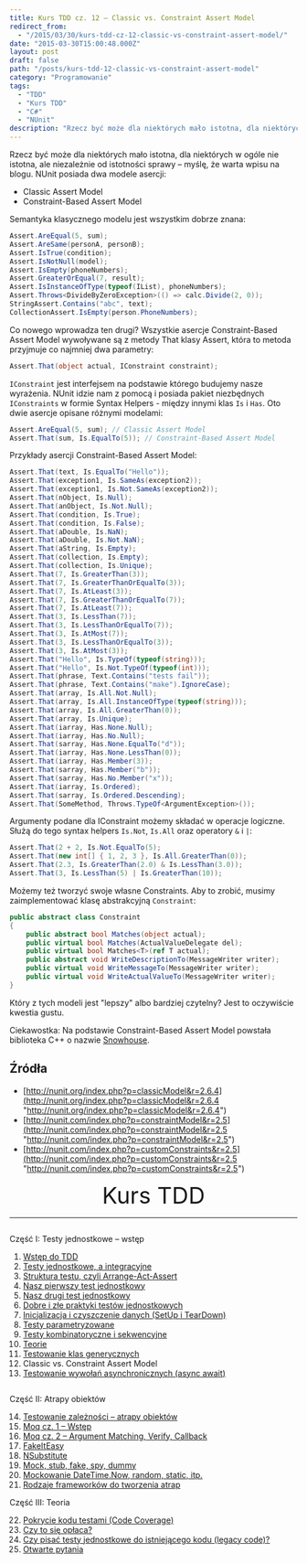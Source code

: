 ```yaml
---
title: Kurs TDD cz. 12 — Classic vs. Constraint Assert Model
redirect_from: 
  - "/2015/03/30/kurs-tdd-cz-12-classic-vs-constraint-assert-model/"
date: "2015-03-30T15:00:48.000Z"
layout: post
draft: false
path: "/posts/kurs-tdd-12-classic-vs-constraint-assert-model"
category: "Programowanie"
tags:
  - "TDD"
  - "Kurs TDD"
  - "C#"
  - "NUnit"
description: "Rzecz być może dla niektórych mało istotna, dla niektórych w ogóle nie istotna, ale niezależnie od istotności sprawy – myślę, że warta wpisu na blogu. NUnit posiada dwa modele asercji: Classic Assert Model oraz Constraint-Based Assert Model."
---
```


Rzecz być może dla niektórych mało istotna, dla niektórych w ogóle nie istotna, ale niezależnie od istotności sprawy – myślę, że warta wpisu na blogu. NUnit posiada dwa modele asercji:

*   Classic Assert Model
*   Constraint-Based Assert Model

Semantyka klasycznego modelu jest wszystkim dobrze znana:

```csharp
Assert.AreEqual(5, sum);
Assert.AreSame(personA, personB);
Assert.IsTrue(condition);
Assert.IsNotNull(model);
Assert.IsEmpty(phoneNumbers);
Assert.GreaterOrEqual(7, result);
Assert.IsInstanceOfType(typeof(IList), phoneNumbers);
Assert.Throws<DivideByZeroException>(() => calc.Divide(2, 0));
StringAssert.Contains("abc", text);
CollectionAssert.IsEmpty(person.PhoneNumbers);
```

 Co nowego wprowadza ten drugi? Wszystkie asercje Constraint-Based Assert Model wywoływane są z metody That klasy Assert, która to metoda przyjmuje co najmniej dwa parametry: 

```csharp
Assert.That(object actual, IConstraint constraint);
```

 `IConstraint` jest interfejsem na podstawie którego budujemy nasze wyrażenia. NUnit idzie nam z pomocą i posiada pakiet niezbędnych `IConstraints` w formie Syntax Helpers - między innymi klas `Is` i `Has`. Oto dwie asercje opisane różnymi modelami:

```csharp
Assert.AreEqual(5, sum); // Classic Assert Model
Assert.That(sum, Is.EqualTo(5)); // Constraint-Based Assert Model
```

 Przykłady asercji Constraint-Based Assert Model: 

```csharp
Assert.That(text, Is.EqualTo("Hello"));
Assert.That(exception1, Is.SameAs(exception2));
Assert.That(exception1, Is.Not.SameAs(exception2));
Assert.That(nObject, Is.Null);
Assert.That(anObject, Is.Not.Null);
Assert.That(condition, Is.True);
Assert.That(condition, Is.False);
Assert.That(aDouble, Is.NaN);
Assert.That(aDouble, Is.Not.NaN);
Assert.That(aString, Is.Empty);
Assert.That(collection, Is.Empty);
Assert.That(collection, Is.Unique);
Assert.That(7, Is.GreaterThan(3));
Assert.That(7, Is.GreaterThanOrEqualTo(3));
Assert.That(7, Is.AtLeast(3));
Assert.That(7, Is.GreaterThanOrEqualTo(7));
Assert.That(7, Is.AtLeast(7));
Assert.That(3, Is.LessThan(7));
Assert.That(3, Is.LessThanOrEqualTo(7));
Assert.That(3, Is.AtMost(7));
Assert.That(3, Is.LessThanOrEqualTo(3));
Assert.That(3, Is.AtMost(3));
Assert.That("Hello", Is.TypeOf(typeof(string)));
Assert.That("Hello", Is.Not.TypeOf(typeof(int)));
Assert.That(phrase, Text.Contains("tests fail"));
Assert.That(phrase, Text.Contains("make").IgnoreCase);
Assert.That(array, Is.All.Not.Null);
Assert.That(array, Is.All.InstanceOfType(typeof(string)));
Assert.That(array, Is.All.GreaterThan(0));
Assert.That(array, Is.Unique);
Assert.That(iarray, Has.None.Null);
Assert.That(iarray, Has.No.Null);
Assert.That(sarray, Has.None.EqualTo("d"));
Assert.That(iarray, Has.None.LessThan(0));
Assert.That(iarray, Has.Member(3));
Assert.That(sarray, Has.Member("b"));
Assert.That(sarray, Has.No.Member("x"));
Assert.That(iarray, Is.Ordered);
Assert.That(sarray, Is.Ordered.Descending);
Assert.That(SomeMethod, Throws.TypeOf<ArgumentException>());
```

 Argumenty podane dla IConstraint możemy składać w operacje logiczne. Służą do tego syntax helpers `Is.Not`, `Is.All` oraz operatory `&` i `|`:

```csharp
Assert.That(2 + 2, Is.Not.EqualTo(5);
Assert.That(new int[] { 1, 2, 3 }, Is.All.GreaterThan(0));
Assert.That(2.3, Is.GreaterThan(2.0) & Is.LessThan(3.0));
Assert.That(3, Is.LessThan(5) | Is.GreaterThan(10));
```

 Możemy też tworzyć swoje własne Constraints. Aby to zrobić, musimy zaimplementować klasę abstrakcyjną `Constraint`: 

```csharp
public abstract class Constraint
{
    public abstract bool Matches(object actual);
    public virtual bool Matches(ActualValueDelegate del);
    public virtual bool Matches<T>(ref T actual);
    public abstract void WriteDescriptionTo(MessageWriter writer);
    public virtual void WriteMessageTo(MessageWriter writer);
    public virtual void WriteActualValueTo(MessageWriter writer);
}
```

 Który z tych modeli jest "lepszy" albo bardziej czytelny? Jest to oczywiście kwestia gustu.
 
 Ciekawostka: Na podstawie Constraint-Based Assert Model powstała biblioteka C++ o nazwie [Snowhouse](https://github.com/joakimkarlsson/snowhouse "https://github.com/joakimkarlsson/snowhouse").

 ## Źródła

*   [http://nunit.org/index.php?p=classicModel&r=2.6.4](http://nunit.org/index.php?p=classicModel&r=2.6.4 "http://nunit.org/index.php?p=classicModel&r=2.6.4")
*   [http://nunit.com/index.php?p=constraintModel&r=2.5](http://nunit.com/index.php?p=constraintModel&r=2.5 "http://nunit.com/index.php?p=constraintModel&r=2.5")
*   [http://nunit.com/index.php?p=customConstraints&r=2.5](http://nunit.com/index.php?p=customConstraints&r=2.5 "http://nunit.com/index.php?p=customConstraints&r=2.5")

<!-- tdd-course-infobox-start -->
<div class="boxBorder">

<div style="text-align: center; font-size: 40px">Kurs TDD</div>

----

<div class="row">
<div class="column">

Część I: Testy jednostkowe – wstęp

1. [Wstęp do TDD](/posts/kurs-tdd-1-wstep/)
2. [Testy jednostkowe, a integracyjne](/posts/kurs-tdd-2-testy-jednostkowe-a-testy-integracyjne/)
3. [Struktura testu, czyli Arrange-Act-Assert](/posts/kurs-tdd-3-struktura-test-czyli-arrange-act-assert)
4. [Nasz pierwszy test jednostkowy](/posts/kurs-tdd-4-nasz-pierwszy-test-jednostkowy)
5. [Nasz drugi test jednostkowy](/posts/kurs-tdd-5-nasz-drugi-test-jednostkowy)
6. [Dobre i złe praktyki testów jednostkowych](/posts/kurs-tdd-6-dobre-i-zle-praktyki-testow-jednostkowych)
7. [Inicjalizacja i czyszczenie danych (SetUp i TearDown)](/posts/kurs-tdd-7-inicjalizacja-i-czyszczenie-danych-setup-i-teardown/)
8. [Testy parametryzowane](/posts/kurs-tdd-8-testy-parametryzowane)
9. [Testy kombinatoryczne i sekwencyjne](/posts/kurs-tdd-9-testy-kombinatoryczne-i-sekwencyjne)
10. [Teorie](/posts/kurs-tdd-10-teorie)
11. [Testowanie klas generycznych](/posts/kurs-tdd-11-testowanie-klas-generycznych)
12. Classic vs. Constraint Assert Model
13. [Testowanie wywołań asynchronicznych (async await)](/posts/kurs-tdd-13-testowanie-wywolan-asynchronicznych-async-await)

</div>

<div class="column">

Część II: Atrapy obiektów

14. [Testowanie zależności – atrapy obiektów](/posts/kurs-tdd-14-testowanie-zaleznosci-atrapy-obiektow)
2. [Moq cz. 1 – Wstęp](/posts/kurs-tdd-15-wstep-do-moq)
3. [Moq cz. 2 – Argument Matching, Verify, Callback](/posts/kurs-tdd-16-zaawansowane-techniki-moq-argument-matching-verify-callback)
4. [FakeItEasy](/posts/kurs-tdd-17-fakeiteasy)
5. [NSubstitute](/posts/kurs-tdd-18-nsubstitute)
6. [Mock, stub, fake, spy, dummy](/posts/kurs-tdd-19-mock-stub-fake-spy-dummy)
7. [Mockowanie DateTime.Now, random, static, itp.](/posts/kurs-tdd-20-mockowanie-datetime-now-random-static-itp)
8. [Rodzaje frameworków do tworzenia atrap](/posts/kurs-tdd-21-rodzaje-frameworkow-do-tworzenia-atrap/)

Część III: Teoria

22. [Pokrycie kodu testami (Code Coverage)](/posts/kurs-tdd-22-pokrycie-kodu-testami-code-coverage/)
1. [Czy to się opłaca?](/posts/kurs-tdd-23-czy-to-sie-oplaca/)
1. [Czy pisać testy jednostkowe do istniejącego kodu (legacy code)?](/posts/kurs-tdd-24-czy-pisac-testy-jednostkowe-do-istniejacego-kodu-legacy-code/)
1. [Otwarte pytania](/posts/kurs-tdd-25-otwarte-pytania/)

</div>
</div>
</div>
<!-- tdd-course-infobox-end -->